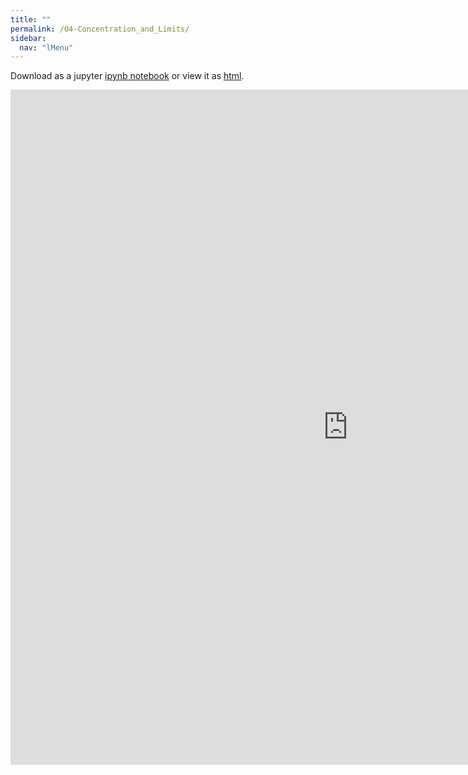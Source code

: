 ```yaml
---
title: ""
permalink: /04-Concentration_and_Limits/
sidebar:
  nav: "lMenu"
---
```


Download as a jupyter [ipynb notebook](https://datascience-intro.github.io/1MS041-2024/notebooks/04-Concentration_and_Limits.ipynb) or view it as [html](https://datascience-intro.github.io/1MS041-2024/notebooks/04-Concentration_and_Limits.html).

<iframe src="https://datascience-intro.github.io/1MS041-2024/notebooks/04-Concentration_and_Limits.html" width="1080" height="1080" frameborder="0"></iframe>

    